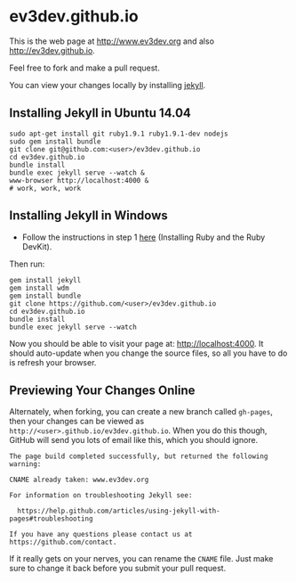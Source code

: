 ev3dev.github.io
================

This is the web page at <http://www.ev3dev.org> and also <http://ev3dev.github.io>.

Feel free to fork and make a pull request.

You can view your changes locally by installing [jekyll](https://help.github.com/articles/using-jekyll-with-pages).

Installing Jekyll in Ubuntu 14.04
---

    sudo apt-get install git ruby1.9.1 ruby1.9.1-dev nodejs
    sudo gem install bundle
    git clone git@github.com:<user>/ev3dev.github.io
    cd ev3dev.github.io
    bundle install
    bundle exec jekyll serve --watch &
    www-browser http://localhost:4000 &
    # work, work, work

Installing Jekyll in  Windows
---

- Follow the instructions in step 1 [here](http://jekyll-windows.juthilo.com/1-ruby-and-devkit/) (Installing Ruby and the Ruby DevKit).

Then run:

    gem install jekyll
    gem install wdm
    gem install bundle
    git clone https://github.com/<user>/ev3dev.github.io
    cd ev3dev.github.io
    bundle install
    bundle exec jekyll serve --watch

Now you should be able to visit your page at: [http://localhost:4000](http://localhost:4000). It should auto-update when you change the source files, so all you have to do is refresh your browser.

Previewing Your Changes Online
---

Alternately, when forking, you can create a new branch called `gh-pages`, then your
changes can be viewed as `http://<user>.github.io/ev3dev.github.io`. When you do this
though, GitHub will send you lots of email like this, which you should ignore.

    The page build completed successfully, but returned the following warning:
    
    CNAME already taken: www.ev3dev.org
    
    For information on troubleshooting Jekyll see:
    
      https://help.github.com/articles/using-jekyll-with-pages#troubleshooting
    
    If you have any questions please contact us at https://github.com/contact.
    
If it really gets on your nerves, you can rename the `CNAME` file. Just make sure to
change it back before you submit your pull request.


